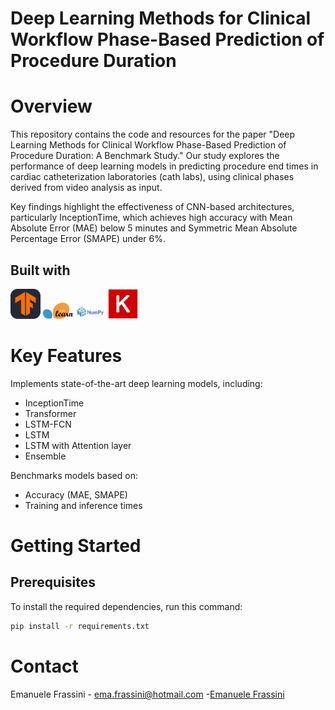 # Deep Learning Methods for Clinical Workflow Phase-Based Prediction of Procedure Duration
# Overview
This repository contains the code and resources for the paper "Deep Learning Methods for Clinical Workflow Phase-Based Prediction of Procedure Duration: A Benchmark Study."
Our study explores the performance of deep learning models in predicting procedure end times in cardiac catheterization laboratories (cath labs), using clinical phases derived from video analysis as input.

Key findings highlight the effectiveness of CNN-based architectures, particularly InceptionTime, which achieves high accuracy with Mean Absolute Error (MAE) below 5 minutes and Symmetric Mean Absolute Percentage Error (SMAPE) under 6%.
## Built with
<img src="./pycache/TensorFlow-Dark.svg" width="48">  <img src="./pycache/Scikit_learn_logo_small.svg" width="48"> <img src="./pycache/NumPy_logo_2020.svg" width="48"> <img src="./pycache/Keras_logo.svg" width="48">  

# Key Features
Implements state-of-the-art deep learning models, including:
 * InceptionTime
 * Transformer
 * LSTM-FCN
 * LSTM
 * LSTM with Attention layer
 * Ensemble

Benchmarks models based on:
 * Accuracy (MAE, SMAPE)
 * Training and inference times

# Getting Started
## Prerequisites
To install the required dependencies, run this command:
  ```sh
  pip install -r requirements.txt
  ```

# Contact
Emanuele Frassini - ema.frassini@hotmail.com -[Emanuele Frassini](https://www.linkedin.com/in/emanuele-frassini-1a7a37208)